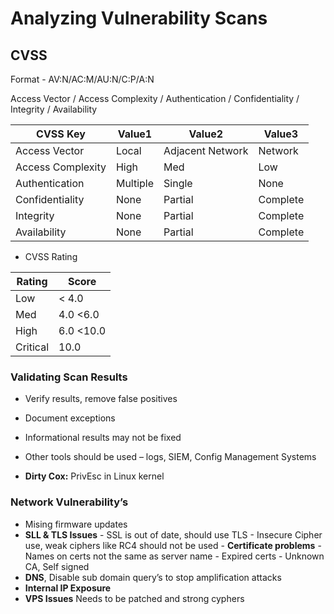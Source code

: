 # Analyzing Vulnerability Scans

## CVSS
Format - AV:N/AC:M/AU:N/C:P/A:N  

Access Vector / Access Complexity / Authentication / Confidentiality / Integrity / Availability 

|CVSS Key|Value1|Value2|Value3|
|-|-|-|-|
| Access Vector| Local |Adjacent Network|Network|
| Access Complexity |High|Med|Low|
| Authentication| Multiple| Single| None|
| Confidentiality|None| Partial | Complete| 
| Integrity|None| Partial | Complete|
| Availability|None| Partial | Complete|

- CVSS Rating

|Rating|Score|
|-|-|
|Low|< 4.0|
|Med|4.0  <6.0|
|High|6.0 <10.0|
|Critical|10.0|

### Validating Scan Results

-	Verify results, remove false positives 
-	Document exceptions
-	Informational results may not be fixed
-	Other tools should be used – logs, SIEM, Config Management Systems

- **Dirty Cox:** PrivEsc in Linux kernel

### Network Vulnerability’s

-	Mising firmware updates
-	**SLL & TLS Issues**
        -	SSL is out of date, should use TLS
        -	Insecure Cipher use, weak ciphers like RC4 should not be used
        -	**Certificate problems**
        -	Names on certs not the same as server name
        -	Expired certs
        -	Unknown CA, Self signed  
-	**DNS**, Disable sub domain query’s to stop amplification attacks
-	**Internal IP Exposure**
-	**VPS Issues** Needs to be patched and strong cyphers







